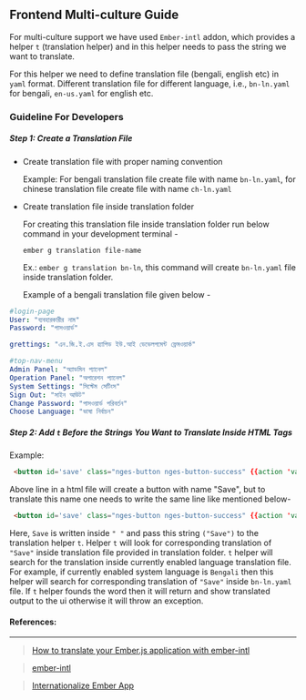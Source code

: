 ## Frontend Multi-culture Guide

For multi-culture support we have used `Ember-intl` addon, which provides a helper `t` 
(translation helper) and in this helper needs to pass the string we want to translate.


For this helper we need to define translation file (bengali, english etc) in `yaml` format. 
Different translation file for different language, i.e., `bn-ln.yaml` for bengali, `en-us.yaml`
for english etc.

### Guideline For Developers
##### Step 1: Create a Translation File

- Create translation file with proper naming convention
  
  Example: For bengali translation file create file with name `bn-ln.yaml`, for chinese translation
  file create file with name `ch-ln.yaml`  
- Create translation file inside translation folder

  For creating this translation file inside translation folder run below command in your 
  development terminal -
  
  `ember g translation file-name` 
  
  Ex.: `ember g translation bn-ln`, this command will create `bn-ln.yaml` file inside
  translation folder.
  
  
  Example of a bengali translation file given below -
  
```yaml
#login-page
User: "ব্যবহারকারীর নাম"
Password: "পাসওয়ার্ড"

grettings: "এন.জি.ই.এস ৱ্যাপিড ইউ.আই ডেভেলপমেন্ট ফ্রেমওয়ার্ক"

#top-nav-menu
Admin Panel: "অ্যাডমিন প্যানেল"
Operation Panel: "অপারেশন প্যানেল"
System Settings: "সিস্টেম সেটিংস"
Sign Out: "সাইন আউট"
Change Password: "পাসওয়ার্ড পরিবর্তন"
Choose Language: "ভাষা নির্বাচন"
```

##### Step 2: Add `t` Before the Strings You Want to Translate Inside HTML Tags

Example:
```html
 <button id='save' class="nges-button nges-button-success" {{action 'validate'}}>Save</button>
```
 Above line in a html file will create a button with name "Save", but to translate this name one needs 
 to write the same line like mentioned below-

```html
 <button id='save' class="nges-button nges-button-success" {{action 'validate'}}>{{t "Save"}}</button>
```
Here, `Save` is written inside `" "` and pass this string `("Save")` to the translation helper `t`. Helper `t` will look for
corresponding translation of `"Save"` inside translation file provided in translation folder. `t`
helper will search for the translation inside currently enabled language translation file. For example, if
currently enabled system language is `Bengali` then this helper will search for corresponding translation of `"Save"` inside
`bn-ln.yaml` file. If `t` helper founds the word then it will return and show translated output to the ui otherwise
it will throw an exception.
#### References:
___
>[How to translate your Ember.js application with ember-intl](https://www.codeandweb.com/babeledit/tutorials/how-to-translate-your-ember-app-with-ember-intl)

>[ember-intl](https://github.com/ember-intl/ember-intl)

>[Internationalize Ember App](https://ember-intl.github.io/ember-intl/)
